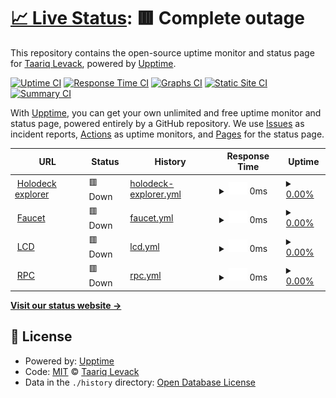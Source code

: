 # [📈 Live Status](https://levackt.github.io/upptime-1): <!--live status--> **🟥 Complete outage**

This repository contains the open-source uptime monitor and status page for [Taariq Levack](https://levackt.github.io/upptime-1), powered by [Upptime](https://github.com/upptime/upptime).

[![Uptime CI](https://github.com/levackt/upptime-1/workflows/Uptime%20CI/badge.svg)](https://github.com/levackt/upptime-1/actions?query=workflow%3A%22Uptime+CI%22)
[![Response Time CI](https://github.com/levackt/upptime-1/workflows/Response%20Time%20CI/badge.svg)](https://github.com/levackt/upptime-1/actions?query=workflow%3A%22Response+Time+CI%22)
[![Graphs CI](https://github.com/levackt/upptime-1/workflows/Graphs%20CI/badge.svg)](https://github.com/levackt/upptime-1/actions?query=workflow%3A%22Graphs+CI%22)
[![Static Site CI](https://github.com/levackt/upptime-1/workflows/Static%20Site%20CI/badge.svg)](https://github.com/levackt/upptime-1/actions?query=workflow%3A%22Static+Site+CI%22)
[![Summary CI](https://github.com/levackt/upptime-1/workflows/Summary%20CI/badge.svg)](https://github.com/levackt/upptime-1/actions?query=workflow%3A%22Summary+CI%22)

With [Upptime](https://upptime.js.org), you can get your own unlimited and free uptime monitor and status page, powered entirely by a GitHub repository. We use [Issues](https://github.com/levackt/upptime-1/issues) as incident reports, [Actions](https://github.com/levackt/upptime-1/actions) as uptime monitors, and [Pages](https://levackt.github.io/upptime-1) for the status page.

<!--start: status pages-->
<!-- This summary is generated by Upptime (https://github.com/upptime/upptime) -->
<!-- Do not edit this manually, your changes will be overwritten -->
<!-- prettier-ignore -->
| URL | Status | History | Response Time | Uptime |
| --- | ------ | ------- | ------------- | ------ |
| <img alt="" src="https://icons.duckduckgo.com/ip3/explorer.secrettestnet.io.ico" height="13"> [Holodeck explorer](https://explorer.secrettestnet.io/) | 🟥 Down | [holodeck-explorer.yml](https://github.com/levackt/upptime-1/commits/HEAD/history/holodeck-explorer.yml) | <details><summary><img alt="Response time graph" src="./graphs/holodeck-explorer/response-time-week.png" height="20"> 0ms</summary><br><a href="https://levackt.github.io/upptime-1/history/holodeck-explorer"><img alt="Response time 810" src="https://img.shields.io/endpoint?url=https%3A%2F%2Fraw.githubusercontent.com%2Flevackt%2Fupptime-1%2FHEAD%2Fapi%2Fholodeck-explorer%2Fresponse-time.json"></a><br><a href="https://levackt.github.io/upptime-1/history/holodeck-explorer"><img alt="24-hour response time 0" src="https://img.shields.io/endpoint?url=https%3A%2F%2Fraw.githubusercontent.com%2Flevackt%2Fupptime-1%2FHEAD%2Fapi%2Fholodeck-explorer%2Fresponse-time-day.json"></a><br><a href="https://levackt.github.io/upptime-1/history/holodeck-explorer"><img alt="7-day response time 0" src="https://img.shields.io/endpoint?url=https%3A%2F%2Fraw.githubusercontent.com%2Flevackt%2Fupptime-1%2FHEAD%2Fapi%2Fholodeck-explorer%2Fresponse-time-week.json"></a><br><a href="https://levackt.github.io/upptime-1/history/holodeck-explorer"><img alt="30-day response time 0" src="https://img.shields.io/endpoint?url=https%3A%2F%2Fraw.githubusercontent.com%2Flevackt%2Fupptime-1%2FHEAD%2Fapi%2Fholodeck-explorer%2Fresponse-time-month.json"></a><br><a href="https://levackt.github.io/upptime-1/history/holodeck-explorer"><img alt="1-year response time 0" src="https://img.shields.io/endpoint?url=https%3A%2F%2Fraw.githubusercontent.com%2Flevackt%2Fupptime-1%2FHEAD%2Fapi%2Fholodeck-explorer%2Fresponse-time-year.json"></a></details> | <details><summary><a href="https://levackt.github.io/upptime-1/history/holodeck-explorer">0.00%</a></summary><a href="https://levackt.github.io/upptime-1/history/holodeck-explorer"><img alt="All-time uptime 5.67%" src="https://img.shields.io/endpoint?url=https%3A%2F%2Fraw.githubusercontent.com%2Flevackt%2Fupptime-1%2FHEAD%2Fapi%2Fholodeck-explorer%2Fuptime.json"></a><br><a href="https://levackt.github.io/upptime-1/history/holodeck-explorer"><img alt="24-hour uptime 0.00%" src="https://img.shields.io/endpoint?url=https%3A%2F%2Fraw.githubusercontent.com%2Flevackt%2Fupptime-1%2FHEAD%2Fapi%2Fholodeck-explorer%2Fuptime-day.json"></a><br><a href="https://levackt.github.io/upptime-1/history/holodeck-explorer"><img alt="7-day uptime 0.00%" src="https://img.shields.io/endpoint?url=https%3A%2F%2Fraw.githubusercontent.com%2Flevackt%2Fupptime-1%2FHEAD%2Fapi%2Fholodeck-explorer%2Fuptime-week.json"></a><br><a href="https://levackt.github.io/upptime-1/history/holodeck-explorer"><img alt="30-day uptime 1.38%" src="https://img.shields.io/endpoint?url=https%3A%2F%2Fraw.githubusercontent.com%2Flevackt%2Fupptime-1%2FHEAD%2Fapi%2Fholodeck-explorer%2Fuptime-month.json"></a><br><a href="https://levackt.github.io/upptime-1/history/holodeck-explorer"><img alt="1-year uptime 0.00%" src="https://img.shields.io/endpoint?url=https%3A%2F%2Fraw.githubusercontent.com%2Flevackt%2Fupptime-1%2FHEAD%2Fapi%2Fholodeck-explorer%2Fuptime-year.json"></a></details>
| <img alt="" src="https://icons.duckduckgo.com/ip3/faucet.secrettestnet.io.ico" height="13"> [Faucet](https://faucet.secrettestnet.io/) | 🟥 Down | [faucet.yml](https://github.com/levackt/upptime-1/commits/HEAD/history/faucet.yml) | <details><summary><img alt="Response time graph" src="./graphs/faucet/response-time-week.png" height="20"> 0ms</summary><br><a href="https://levackt.github.io/upptime-1/history/faucet"><img alt="Response time 845" src="https://img.shields.io/endpoint?url=https%3A%2F%2Fraw.githubusercontent.com%2Flevackt%2Fupptime-1%2FHEAD%2Fapi%2Ffaucet%2Fresponse-time.json"></a><br><a href="https://levackt.github.io/upptime-1/history/faucet"><img alt="24-hour response time 0" src="https://img.shields.io/endpoint?url=https%3A%2F%2Fraw.githubusercontent.com%2Flevackt%2Fupptime-1%2FHEAD%2Fapi%2Ffaucet%2Fresponse-time-day.json"></a><br><a href="https://levackt.github.io/upptime-1/history/faucet"><img alt="7-day response time 0" src="https://img.shields.io/endpoint?url=https%3A%2F%2Fraw.githubusercontent.com%2Flevackt%2Fupptime-1%2FHEAD%2Fapi%2Ffaucet%2Fresponse-time-week.json"></a><br><a href="https://levackt.github.io/upptime-1/history/faucet"><img alt="30-day response time 0" src="https://img.shields.io/endpoint?url=https%3A%2F%2Fraw.githubusercontent.com%2Flevackt%2Fupptime-1%2FHEAD%2Fapi%2Ffaucet%2Fresponse-time-month.json"></a><br><a href="https://levackt.github.io/upptime-1/history/faucet"><img alt="1-year response time 0" src="https://img.shields.io/endpoint?url=https%3A%2F%2Fraw.githubusercontent.com%2Flevackt%2Fupptime-1%2FHEAD%2Fapi%2Ffaucet%2Fresponse-time-year.json"></a></details> | <details><summary><a href="https://levackt.github.io/upptime-1/history/faucet">0.00%</a></summary><a href="https://levackt.github.io/upptime-1/history/faucet"><img alt="All-time uptime 34.96%" src="https://img.shields.io/endpoint?url=https%3A%2F%2Fraw.githubusercontent.com%2Flevackt%2Fupptime-1%2FHEAD%2Fapi%2Ffaucet%2Fuptime.json"></a><br><a href="https://levackt.github.io/upptime-1/history/faucet"><img alt="24-hour uptime 0.00%" src="https://img.shields.io/endpoint?url=https%3A%2F%2Fraw.githubusercontent.com%2Flevackt%2Fupptime-1%2FHEAD%2Fapi%2Ffaucet%2Fuptime-day.json"></a><br><a href="https://levackt.github.io/upptime-1/history/faucet"><img alt="7-day uptime 0.00%" src="https://img.shields.io/endpoint?url=https%3A%2F%2Fraw.githubusercontent.com%2Flevackt%2Fupptime-1%2FHEAD%2Fapi%2Ffaucet%2Fuptime-week.json"></a><br><a href="https://levackt.github.io/upptime-1/history/faucet"><img alt="30-day uptime 1.38%" src="https://img.shields.io/endpoint?url=https%3A%2F%2Fraw.githubusercontent.com%2Flevackt%2Fupptime-1%2FHEAD%2Fapi%2Ffaucet%2Fuptime-month.json"></a><br><a href="https://levackt.github.io/upptime-1/history/faucet"><img alt="1-year uptime 0.00%" src="https://img.shields.io/endpoint?url=https%3A%2F%2Fraw.githubusercontent.com%2Flevackt%2Fupptime-1%2FHEAD%2Fapi%2Ffaucet%2Fuptime-year.json"></a></details>
| <img alt="" src="https://icons.duckduckgo.com/ip3/chainofsecrets.secrettestnet.io.ico" height="13"> [LCD](https://chainofsecrets.secrettestnet.io/syncing) | 🟥 Down | [lcd.yml](https://github.com/levackt/upptime-1/commits/HEAD/history/lcd.yml) | <details><summary><img alt="Response time graph" src="./graphs/lcd/response-time-week.png" height="20"> 0ms</summary><br><a href="https://levackt.github.io/upptime-1/history/lcd"><img alt="Response time 655" src="https://img.shields.io/endpoint?url=https%3A%2F%2Fraw.githubusercontent.com%2Flevackt%2Fupptime-1%2FHEAD%2Fapi%2Flcd%2Fresponse-time.json"></a><br><a href="https://levackt.github.io/upptime-1/history/lcd"><img alt="24-hour response time 0" src="https://img.shields.io/endpoint?url=https%3A%2F%2Fraw.githubusercontent.com%2Flevackt%2Fupptime-1%2FHEAD%2Fapi%2Flcd%2Fresponse-time-day.json"></a><br><a href="https://levackt.github.io/upptime-1/history/lcd"><img alt="7-day response time 0" src="https://img.shields.io/endpoint?url=https%3A%2F%2Fraw.githubusercontent.com%2Flevackt%2Fupptime-1%2FHEAD%2Fapi%2Flcd%2Fresponse-time-week.json"></a><br><a href="https://levackt.github.io/upptime-1/history/lcd"><img alt="30-day response time 0" src="https://img.shields.io/endpoint?url=https%3A%2F%2Fraw.githubusercontent.com%2Flevackt%2Fupptime-1%2FHEAD%2Fapi%2Flcd%2Fresponse-time-month.json"></a><br><a href="https://levackt.github.io/upptime-1/history/lcd"><img alt="1-year response time 0" src="https://img.shields.io/endpoint?url=https%3A%2F%2Fraw.githubusercontent.com%2Flevackt%2Fupptime-1%2FHEAD%2Fapi%2Flcd%2Fresponse-time-year.json"></a></details> | <details><summary><a href="https://levackt.github.io/upptime-1/history/lcd">0.00%</a></summary><a href="https://levackt.github.io/upptime-1/history/lcd"><img alt="All-time uptime 15.11%" src="https://img.shields.io/endpoint?url=https%3A%2F%2Fraw.githubusercontent.com%2Flevackt%2Fupptime-1%2FHEAD%2Fapi%2Flcd%2Fuptime.json"></a><br><a href="https://levackt.github.io/upptime-1/history/lcd"><img alt="24-hour uptime 0.00%" src="https://img.shields.io/endpoint?url=https%3A%2F%2Fraw.githubusercontent.com%2Flevackt%2Fupptime-1%2FHEAD%2Fapi%2Flcd%2Fuptime-day.json"></a><br><a href="https://levackt.github.io/upptime-1/history/lcd"><img alt="7-day uptime 0.00%" src="https://img.shields.io/endpoint?url=https%3A%2F%2Fraw.githubusercontent.com%2Flevackt%2Fupptime-1%2FHEAD%2Fapi%2Flcd%2Fuptime-week.json"></a><br><a href="https://levackt.github.io/upptime-1/history/lcd"><img alt="30-day uptime 1.38%" src="https://img.shields.io/endpoint?url=https%3A%2F%2Fraw.githubusercontent.com%2Flevackt%2Fupptime-1%2FHEAD%2Fapi%2Flcd%2Fuptime-month.json"></a><br><a href="https://levackt.github.io/upptime-1/history/lcd"><img alt="1-year uptime 0.00%" src="https://img.shields.io/endpoint?url=https%3A%2F%2Fraw.githubusercontent.com%2Flevackt%2Fupptime-1%2FHEAD%2Fapi%2Flcd%2Fuptime-year.json"></a></details>
| <img alt="" src="https://icons.duckduckgo.com/ip3/chainofsecrets.secrettestnet.io.ico" height="13"> [RPC](https://chainofsecrets.secrettestnet.io:26667) | 🟥 Down | [rpc.yml](https://github.com/levackt/upptime-1/commits/HEAD/history/rpc.yml) | <details><summary><img alt="Response time graph" src="./graphs/rpc/response-time-week.png" height="20"> 0ms</summary><br><a href="https://levackt.github.io/upptime-1/history/rpc"><img alt="Response time 0" src="https://img.shields.io/endpoint?url=https%3A%2F%2Fraw.githubusercontent.com%2Flevackt%2Fupptime-1%2FHEAD%2Fapi%2Frpc%2Fresponse-time.json"></a><br><a href="https://levackt.github.io/upptime-1/history/rpc"><img alt="24-hour response time 0" src="https://img.shields.io/endpoint?url=https%3A%2F%2Fraw.githubusercontent.com%2Flevackt%2Fupptime-1%2FHEAD%2Fapi%2Frpc%2Fresponse-time-day.json"></a><br><a href="https://levackt.github.io/upptime-1/history/rpc"><img alt="7-day response time 0" src="https://img.shields.io/endpoint?url=https%3A%2F%2Fraw.githubusercontent.com%2Flevackt%2Fupptime-1%2FHEAD%2Fapi%2Frpc%2Fresponse-time-week.json"></a><br><a href="https://levackt.github.io/upptime-1/history/rpc"><img alt="30-day response time 0" src="https://img.shields.io/endpoint?url=https%3A%2F%2Fraw.githubusercontent.com%2Flevackt%2Fupptime-1%2FHEAD%2Fapi%2Frpc%2Fresponse-time-month.json"></a><br><a href="https://levackt.github.io/upptime-1/history/rpc"><img alt="1-year response time 0" src="https://img.shields.io/endpoint?url=https%3A%2F%2Fraw.githubusercontent.com%2Flevackt%2Fupptime-1%2FHEAD%2Fapi%2Frpc%2Fresponse-time-year.json"></a></details> | <details><summary><a href="https://levackt.github.io/upptime-1/history/rpc">0.00%</a></summary><a href="https://levackt.github.io/upptime-1/history/rpc"><img alt="All-time uptime 15.11%" src="https://img.shields.io/endpoint?url=https%3A%2F%2Fraw.githubusercontent.com%2Flevackt%2Fupptime-1%2FHEAD%2Fapi%2Frpc%2Fuptime.json"></a><br><a href="https://levackt.github.io/upptime-1/history/rpc"><img alt="24-hour uptime 0.00%" src="https://img.shields.io/endpoint?url=https%3A%2F%2Fraw.githubusercontent.com%2Flevackt%2Fupptime-1%2FHEAD%2Fapi%2Frpc%2Fuptime-day.json"></a><br><a href="https://levackt.github.io/upptime-1/history/rpc"><img alt="7-day uptime 0.00%" src="https://img.shields.io/endpoint?url=https%3A%2F%2Fraw.githubusercontent.com%2Flevackt%2Fupptime-1%2FHEAD%2Fapi%2Frpc%2Fuptime-week.json"></a><br><a href="https://levackt.github.io/upptime-1/history/rpc"><img alt="30-day uptime 1.38%" src="https://img.shields.io/endpoint?url=https%3A%2F%2Fraw.githubusercontent.com%2Flevackt%2Fupptime-1%2FHEAD%2Fapi%2Frpc%2Fuptime-month.json"></a><br><a href="https://levackt.github.io/upptime-1/history/rpc"><img alt="1-year uptime 0.00%" src="https://img.shields.io/endpoint?url=https%3A%2F%2Fraw.githubusercontent.com%2Flevackt%2Fupptime-1%2FHEAD%2Fapi%2Frpc%2Fuptime-year.json"></a></details>

<!--end: status pages-->

[**Visit our status website →**](https://levackt.github.io/upptime-1)

## 📄 License

- Powered by: [Upptime](https://github.com/upptime/upptime)
- Code: [MIT](./LICENSE) © [Taariq Levack](https://levackt.github.io/upptime-1)
- Data in the `./history` directory: [Open Database License](https://opendatacommons.org/licenses/odbl/1-0/)

